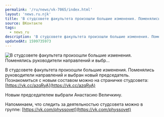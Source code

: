 ```yaml
---
permalink: '/ru/news/vk-7065/index.html'
layout: 'news.ru.njk'
title: 'В студсовете факультета произошли большие изменения. Поменялись руководители направлений и выбр…'
source: ВКонтакте
tags:
  - news_ru
description: 'В студсовете факультета произошли большие изменения. Поменялись руководители направлений и выбр…'
updatedAt: 1599735973
---
```

![В студсовете факультета произошли большие изменения. Поменялись руководители направлений и выбр…](https://sun9-70.userapi.com/impg/zSen6NOQZSkl7rx_syVf9KxmrTZM2VWlB9jqhA/BC3ZNEn5JEE.jpg?size=1280x960&quality=96&sign=529e19b06f5f57d3506b21b33826b98c&c_uniq_tag=tIpVZR_g4lrgMSwM-Ykzs2UJbz5Xeq3WSe5ekds1aYA&type=album)

В студсовете факультета произошли большие изменения. Поменялись руководители направлений и выбран новый председатель. Познакомиться с новым составом можно на страничке студсовета: [https://vk.cc/azqRyA](https://vk.cc/azqRyA)

Новым председателем выбрали Анастасию Величкину.

Напоминаем, что следить за деятельностью студсовета можно в группе: [https://vk.com/physsovet](https://vk.com/physsovet)
